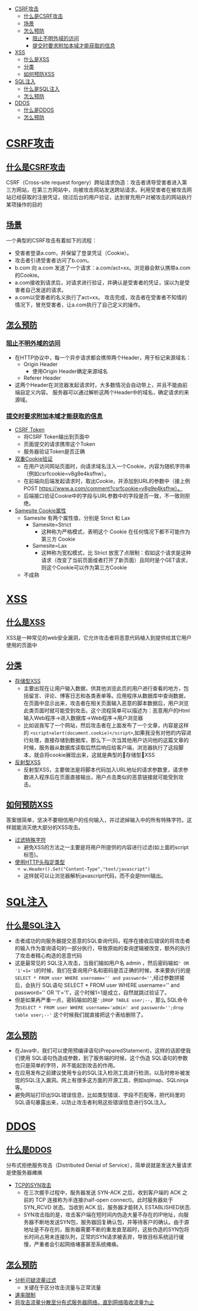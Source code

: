 
* [<a href="#">CSRF攻击</a>](#csrf攻击)
  * [<a href="#">什么是CSRF攻击</a>](#什么是csrf攻击)
  * [<a href="#">场景</a>](#场景)
  * [<a href="#">怎么预防</a>](#怎么预防)
    * [<a href="#">阻止不明外域的访问</a>](#阻止不明外域的访问)
    * [<a href="#">提交时要求附加本域才能获取的信息</a>](#提交时要求附加本域才能获取的信息)
* [<a href="#">XSS</a>](#xss)
  * [<a href="#">什么是XSS</a>](#什么是xss)
  * [<a href="#">分类</a>](#分类)
  * [<a href="#">如何预防XSS</a>](#如何预防xss)
* [<a href="#">SQL注入</a>](#sql注入)
  * [<a href="#">什么是SQL注入</a>](#什么是sql注入)
  * [<a href="#">怎么预防</a>](#怎么预防-1)
* [<a href="#">DDOS</a>](#ddos)
  * [<a href="#">什么是DDOS</a>](#什么是ddos)
  * [<a href="#">怎么预防</a>](#怎么预防-2)


# [CSRF攻击](#)
## [什么是CSRF攻击](#)
CSRF（Cross-site request forgery）跨站请求伪造：攻击者诱导受害者进入第三方网站，在第三方网站中，向被攻击网站发送跨站请求。利用受害者在被攻击网站已经获取的注册凭证，绕过后台的用户验证，达到冒充用户对被攻击的网站执行某项操作的目的
## [场景](#)
一个典型的CSRF攻击有着如下的流程：
- 受害者登录a.com，并保留了登录凭证（Cookie）。
- 攻击者引诱受害者访问了b.com。
- b.com 向 a.com 发送了一个请求：a.com/act=xx。浏览器会默认携带a.com的Cookie。
- a.com接收到请求后，对请求进行验证，并确认是受害者的凭证，误以为是受害者自己发送的请求。
- a.com以受害者的名义执行了act=xx。
攻击完成，攻击者在受害者不知情的情况下，冒充受害者，让a.com执行了自己定义的操作。
## [怎么预防](#)
### [阻止不明外域的访问](#)
- 在HTTP协议中，每一个异步请求都会携带两个Header，用于标记来源域名：
  - Origin Header
    - 使用Origin Header确定来源域名
  - Referer Header
- 这两个Header在浏览器发起请求时，大多数情况会自动带上，并且不能由前端自定义内容。 服务器可以通过解析这两个Header中的域名，确定请求的来源域。
### [提交时要求附加本域才能获取的信息](#)
- [CSRF Token](#)
  - 将CSRF Token输出到页面中
  - 页面提交的请求携带这个Token
  - 服务器验证Token是否正确
- [双重Cookie验证](#)
  - 在用户访问网站页面时，向请求域名注入一个Cookie，内容为随机字符串（例如csrfcookie=v8g9e4ksfhw）。
  - 在前端向后端发起请求时，取出Cookie，并添加到URL的参数中（接上例POST https://www.a.com/comment?csrfcookie=v8g9e4ksfhw）。
  - 后端接口验证Cookie中的字段与URL参数中的字段是否一致，不一致则拒绝。
- [Samesite Cookie属性](#)
  - Samesite 有两个属性值，分别是 Strict 和 Lax
    - Samesite=Strict
      - 这种称为严格模式，表明这个 Cookie 在任何情况下都不可能作为第三方 Cookie
    - Samesite=Lax
      - 这种称为宽松模式，比 Strict 放宽了点限制：假如这个请求是这种请求（改变了当前页面或者打开了新页面）且同时是个GET请求，则这个Cookie可以作为第三方Cookie
  - 不成熟

# [XSS](#)
## [什么是XSS](#)
XSS是一种常见的web安全漏洞，它允许攻击者将恶意代码植入到提供给其它用户使用的页面中
## [分类](#)
- [存储型XSS](#)
  - 主要出现在让用户输入数据，供其他浏览此页的用户进行查看的地方，包括留言、评论、博客日志和各类表单等。应用程序从数据库中查询数据，在页面中显示出来，攻击者在相关页面输入恶意的脚本数据后，用户浏览此类页面时就可能受到攻击。这个流程简单可以描述为：恶意用户的Html输入Web程序->进入数据库->Web程序->用户浏览器
  - 比如说我写了一个网站，然后攻击者在上面发布了一个文章，内容是这样的 `<script>alert(document.cookie)</script>`,如果我没有对他的内容进行处理，直接存储到数据库，那么下一次当其他用户访问他的这篇文章的时候，服务器从数据库读取后然后响应给客户端，浏览器执行了这段脚本，就会将cookie展现出来，这就是典型的存储型XSS
- [反射型XSS](#)
  - 反射型XSS，主要做法是将脚本代码加入URL地址的请求参数里，请求参数进入程序后在页面直接输出，用户点击类似的恶意链接就可能受到攻击。
## [如何预防XSS](#)
答案很简单，坚决不要相信用户的任何输入，并过滤掉输入中的所有特殊字符。这样就能消灭绝大部分的XSS攻击。
- [过滤特殊字符](#)
  - 避免XSS的方法之一主要是将用户所提供的内容进行过滤(如上面的script标签)。
- [使用HTTP头指定类型](#)
  - `w.Header().Set("Content-Type","text/javascript")`
  - 这样就可以让浏览器解析javascript代码，而不会是html输出。

# [SQL注入](#)
## [什么是SQL注入](#)
- 击者成功的向服务器提交恶意的SQL查询代码，程序在接收后错误的将攻击者的输入作为查询语句的一部分执行，导致原始的查询逻辑被改变，额外的执行了攻击者精心构造的恶意代码
- 这是最常见的 SQL注入攻击，当我们输如用户名 admin ，然后密码输如`' OR '1'=1='1`的时候，我们在查询用户名和密码是否正确的时候，本来要执行的是`SELECT * FROM user WHERE username='' and password=''`,经过参数拼接后，会执行 SQL语句 SELECT * FROM user WHERE username='' and password='' OR '1'='1'，这个时候1=1是成立，自然就跳过验证了。
- 但是如果再严重一点，密码输如的是`';DROP TABLE user;--`，那么 SQL命令为`SELECT * FROM user WHERE username='admin' and password='';drop table user;--'` 这个时候我们就直接把这个表给删除了。
## [怎么预防](#)
- 在Java中，我们可以使用预编译语句(PreparedStatement)，这样的话即使我们使用 SQL语句伪造成参数，到了服务端的时候，这个伪造 SQL语句的参数也只是简单的字符，并不能起到攻击的作用。
- 在应用发布之前建议使用专业的SQL注入检测工具进行检测，以及时修补被发现的SQL注入漏洞。网上有很多这方面的开源工具，例如sqlmap、SQLninja等。
- 避免网站打印出SQL错误信息，比如类型错误、字段不匹配等，把代码里的SQL语句暴露出来，以防止攻击者利用这些错误信息进行SQL注入。


# [DDOS](#)
## [什么是DDOS](#)
分布式拒绝服务攻击（Distributed Denial of Service），简单说就是发送大量请求是使服务器瘫痪
- [TCP的SYN攻击](#)
  - 在三次握手过程中，服务器发送 SYN-ACK 之后，收到客户端的 ACK 之前的 TCP 连接称为半连接(half-open connect)。此时服务器处于 SYN_RCVD 状态。当收到 ACK 后，服务器才能转入 ESTABLISHED状态.
  - SYN攻击指的是，攻击客户端在短时间内伪造大量不存在的IP地址，向服务器不断地发送SYN包，服务器回复确认包，并等待客户的确认。由于源地址是不存在的，服务器需要不断的重发直至超时，这些伪造的SYN包将长时间占用未连接队列，正常的SYN请求被丢弃，导致目标系统运行缓慢，严重者会引起网络堵塞甚至系统瘫痪。
## [怎么预防](#)
- [分析可疑流量过滤](#)
  - 关键在于区分攻击流量与正常流量
- [速率限制](#)
- [将攻击流量分散至分布式服务器网络，直到网络吸收流量为止](#)




  